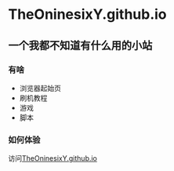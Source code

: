 # TheOninesixY.github.io

## 一个我都不知道有什么用的小站

### 有啥

- 浏览器起始页
- 刷机教程
- 游戏
- 脚本

### 如何体验

访问[TheOninesixY.github.io](https://TheOninesixY.github.io)

